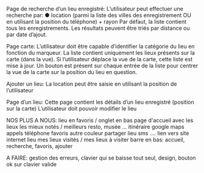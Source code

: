 Page de recherche d’un lieu enregistré:
L’utilisateur peut effectuer une recherche par:
● location (parmi la liste des villes des enregistrement OU en utilisant la position du téléphone) + rayon
Par défaut, la liste contient tous les enregistrements. Les résultats peuvent être triés par distance ou par date d’ajout.

Page carte:
L’utilisateur doit être capable d’identifier la catégorie du lieu en fonction du marqueur.
La liste contient uniquement les lieux présents sur la carte (dans la vue). Si l’utilisateur déplace la vue de la carte, cette liste est mise à jour.
Un bouton est présent sur chaque entrée de la liste pour centrer la vue de la carte sur la position du lieu en question.

Ajouter un lieu:
La location peut être saisie en utilisant la position de l’utilisateur

Page d’un lieu:
Cette page contient les détails d’un lieu enregistré (position sur la carte)
L’utilisateur doit pouvoir modifier le lieu

NOS PLUS A NOUS:
lieu en favoris / onglet en bas 
page d'accueil avec les lieux les mieux notés / meilleurs resto, musée ... 
itinéraire google maps
appels téléphone
favoris autre couleur
partager lieu sms ....
lien vers site internet lieu
mes lieux visités / mes lieux à visiter 
barre en bas: accueil, recherche, favoris, ajouter

A FAIRE: gestion des erreurs, clavier qui se baisse tout seul, design, bouton ok sur clavier valide 
